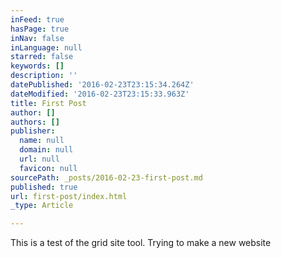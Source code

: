 ```yaml
---
inFeed: true
hasPage: true
inNav: false
inLanguage: null
starred: false
keywords: []
description: ''
datePublished: '2016-02-23T23:15:34.264Z'
dateModified: '2016-02-23T23:15:33.963Z'
title: First Post
author: []
authors: []
publisher:
  name: null
  domain: null
  url: null
  favicon: null
sourcePath: _posts/2016-02-23-first-post.md
published: true
url: first-post/index.html
_type: Article

---
```

This is a test of the grid site tool.  Trying to make a new website